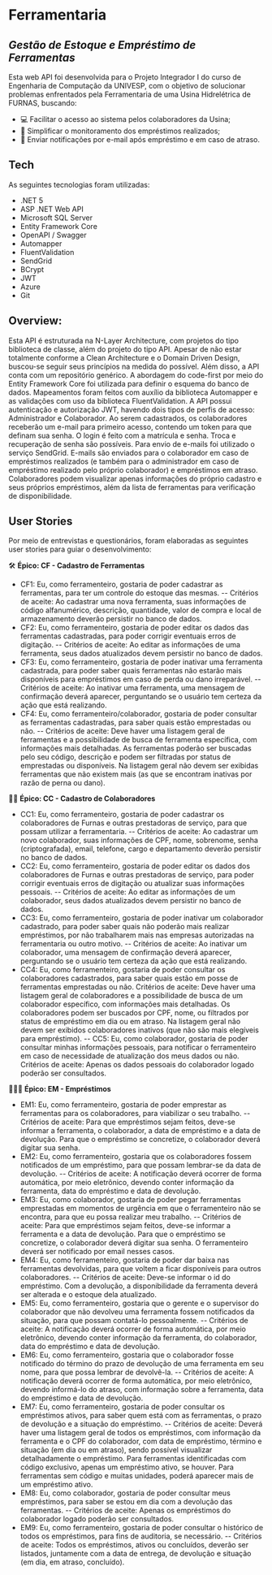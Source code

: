 # Ferramentaria

## _Gestão de Estoque e Empréstimo de Ferramentas_

Esta web API foi desenvolvida para o Projeto Integrador I do curso de Engenharia de Computação da UNIVESP, com o objetivo de solucionar problemas enfrentados pela Ferramentaria de uma Usina Hidrelétrica de FURNAS, buscando:

- 💻 Facilitar o acesso ao sistema pelos colaboradores da Usina;
- 📃 Simplificar o monitoramento dos empréstimos realizados;
- 📧 Enviar notificações por e-mail após empréstimo e em caso de atraso.

## Tech

As seguintes tecnologias foram utilizadas:

- .NET 5
- ASP .NET Web API
- Microsoft SQL Server
- Entity Framework Core
- OpenAPI / Swagger
- Automapper
- FluentValidation
- SendGrid
- BCrypt
- JWT
- Azure
- Git

## Overview:

Esta API é estruturada na N-Layer Architecture, com projetos do tipo biblioteca de classe, além do projeto do tipo API. Apesar de não estar totalmente conforme a Clean Architecture e o Domain Driven Design, buscou-se seguir seus princípios na medida do possível. Além disso, a API conta com um repositório genérico.
A abordagem do code-first por meio do Entity Framework Core foi utilizada para definir o esquema do banco de dados. Mapeamentos foram feitos com auxílio da biblioteca Automapper e as validações com uso da biblioteca FluentValidation.
A API possui autenticação e autorização JWT, havendo dois tipos de perfis de acesso: Administrador e Colaborador.
Ao serem cadastrados, os colaboradores receberão um e-mail para primeiro acesso, contendo um token para que definam sua senha. O login é feito com a matrícula e senha. Troca e recuperação de senha são possíveis.
Para envio de e-mails foi utilizado o serviço SendGrid. E-mails são enviados para o colaborador em caso de empréstimos realizados (e também para o administrador em caso de empréstimo realizado pelo próprio colaborador) e empréstimos em atraso.
Colaboradores podem visualizar apenas informações do próprio cadastro e seus próprios empréstimos, além da lista de ferramentas para verificação de disponibilidade.

## User Stories

Por meio de entrevistas e questionários, foram elaboradas as seguintes user stories para guiar o desenvolvimento:

🛠️ **Épico: CF - Cadastro de Ferramentas**

- CF1: Eu, como ferramenteiro, gostaria de poder cadastrar as ferramentas, para ter um controle do estoque das mesmas.
  -- Critérios de aceite: Ao cadastrar uma nova ferramenta, suas informações de código alfanumérico, descrição, quantidade, valor de compra e local de armazenamento deverão persistir no banco de dados.
- CF2: Eu, como ferramenteiro, gostaria de poder editar os dados das ferramentas cadastradas, para poder corrigir eventuais erros de digitação.
  -- Critérios de aceite: Ao editar as informações de uma ferramenta, seus dados atualizados devem persistir no banco de dados.
- CF3: Eu, como ferramenteiro, gostaria de poder inativar uma ferramenta cadastrada, para poder saber quais ferramentas não estarão mais disponíveis para empréstimos em caso de perda ou dano irreparável.
  -- Critérios de aceite: Ao inativar uma ferramenta, uma mensagem de confirmação deverá aparecer, perguntando se o usuário tem certeza da ação que está realizando.
- CF4: Eu, como ferramenteiro/colaborador, gostaria de poder consultar as ferramentas cadastradas, para saber quais estão emprestadas ou não.
  -- Critérios de aceite: Deve haver uma listagem geral de ferramentas e a possibilidade de busca de ferramenta específica, com informações mais detalhadas. As ferramentas poderão ser buscadas pelo seu código, descrição e podem ser filtradas por status de emprestadas ou disponíveis. Na listagem geral não devem ser exibidas ferramentas que não existem mais (as que se encontram inativas por razão de perna ou dano).

👨‍🔧 **Épico: CC - Cadastro de Colaboradores**

- CC1: Eu, como ferramenteiro, gostaria de poder cadastrar os colaboradores de Furnas e outras prestadoras de serviço, para que possam utilizar a ferramentaria.
  -- Critérios de aceite: Ao cadastrar um novo colaborador, suas informações de CPF, nome, sobrenome, senha (criptografada), email, telefone, cargo e departamento deverão persistir no banco de dados.
- CC2: Eu, como ferramenteiro, gostaria de poder editar os dados dos colaboradores de Furnas e outras prestadoras de serviço, para poder corrigir eventuais erros de digitação ou atualizar suas informações pessoais.
  -- Critérios de aceite: Ao editar as informações de um colaborador, seus dados atualizados devem persistir no banco de dados.
- CC3: Eu, como ferramenteiro, gostaria de poder inativar um colaborador cadastrado, para poder saber quais não poderão mais realizar empréstimos, por não trabalharem mais nas empresas autorizadas na ferramentaria ou outro motivo.
  -- Critérios de aceite: Ao inativar um colaborador, uma mensagem de confirmação deverá aparecer, perguntando se o usuário tem certeza da ação que está realizando.
- CC4: Eu, como ferramenteiro, gostaria de poder consultar os colaboradores cadastrados, para saber quais estão em posse de ferramentas emprestadas ou não.
  Critérios de aceite: Deve haver uma listagem geral de colaboradores e a possibilidade de busca de um colaborador específico, com informações mais detalhadas. Os colaboradores podem ser buscados por CPF, nome, ou filtrados por status de empréstimo em dia ou em atraso. Na listagem geral não devem ser exibidos colaboradores inativos (que não são mais elegíveis para empréstimo).
  -- CC5: Eu, como colaborador, gostaria de poder consultar minhas informações pessoais, para notificar o ferramenteiro em caso de necessidade de atualização dos meus dados ou não.
  Critérios de aceite: Apenas os dados pessoais do colaborador logado poderão ser consultados.

🧑‍🔧👩‍ **Épico: EM - Empréstimos**

- EM1: Eu, como ferramenteiro, gostaria de poder emprestar as ferramentas para os colaboradores, para viabilizar o seu trabalho.
  -- Critérios de aceite: Para que empréstimos sejam feitos, deve-se informar a ferramenta, o colaborador, a data de empréstimo e a data de devolução. Para que o empréstimo se concretize, o colaborador deverá digitar sua senha.
- EM2: Eu, como ferramenteiro, gostaria que os colaboradores fossem notificados de um empréstimo, para que possam lembrar-se da data de devolução.
  -- Critérios de aceite: A notificação deverá ocorrer de forma automática, por meio eletrônico, devendo conter informação da ferramenta, data do empréstimo e data de devolução.
- EM3: Eu, como colaborador, gostaria de poder pegar ferramentas emprestadas em momentos de urgência em que o ferramenteiro não se encontra, para que eu possa realizar meu trabalho.
  -- Critérios de aceite: Para que empréstimos sejam feitos, deve-se informar a ferramenta e a data de devolução. Para que o empréstimo se concretize, o colaborador deverá digitar sua senha. O ferramenteiro deverá ser notificado por email nesses casos.
- EM4: Eu, como ferramenteiro, gostaria de poder dar baixa nas ferramentas devolvidas, para que voltem a ficar disponíveis para outros colaboradores.
  -- Critérios de aceite: Deve-se informar o id do empréstimo. Com a devolução, a disponibilidade da ferramenta deverá ser alterada e o estoque dela atualizado.
- EM5: Eu, como ferramenteiro, gostaria que o gerente e o supervisor do colaborador que não devolveu uma ferramenta fossem notificados da situação, para que possam contatá-lo pessoalmente.
  -- Critérios de aceite: A notificação deverá ocorrer de forma automática, por meio eletrônico, devendo conter informação da ferramenta, do colaborador, data do empréstimo e data de devolução.
- EM6: Eu, como ferramenteiro, gostaria que o colaborador fosse notificado do término do prazo de devolução de uma ferramenta em seu nome, para que possa lembrar de devolvê-la.
  -- Critérios de aceite: A notificação deverá ocorrer de forma automática, por meio eletrônico, devendo informá-lo do atraso, com informação sobre a ferramenta, data do empréstimo e data de devolução.
- EM7: Eu, como ferramenteiro, gostaria de poder consultar os empréstimos ativos, para saber quem está com as ferramentas, o prazo de devolução e a situação do empréstimo.
  -- Critérios de aceite: Deverá haver uma listagem geral de todos os empréstimos, com informação da ferramenta e o CPF do colaborador, com data de empréstimo, término e situação (em dia ou em atraso), sendo possível visualizar detalhadamente o empréstimo. Para ferramentas identificadas com código exclusivo, apenas um empréstimo ativo, se houver. Para ferramentas sem código e muitas unidades, poderá aparecer mais de um empréstimo ativo.
- EM8: Eu, como colaborador, gostaria de poder consultar meus empréstimos, para saber se estou em dia com a devolução das ferramentas.
  -- Critérios de aceite: Apenas os empréstimos do colaborador logado poderão ser consultados.
- EM9: Eu, como ferramenteiro, gostaria de poder consultar o histórico de todos os empréstimos, para fins de auditoria, se necessário.
  -- Critérios de aceite: Todos os empréstimos, ativos ou concluídos, deverão ser listados, juntamente com a data de entrega, de devolução e situação (em dia, em atraso, concluído).
